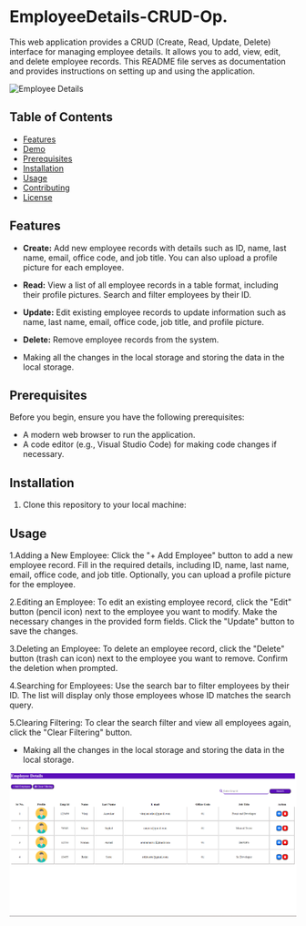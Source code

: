# EmployeeDetails-CRUD-Op.
This web application provides a CRUD (Create, Read, Update, Delete) interface for managing employee details. It allows you to add, view, edit, and delete employee records. This README file serves as documentation and provides instructions on setting up and using the application.

![Employee Details](./screenshot.png)

## Table of Contents

- [Features](#features)
- [Demo](#demo)
- [Prerequisites](#prerequisites)
- [Installation](#installation)
- [Usage](#usage)
- [Contributing](#contributing)
- [License](#license)

## Features

- **Create:** Add new employee records with details such as ID, name, last name, email, office code, and job title. You can also upload a profile picture for each employee.

- **Read:** View a list of all employee records in a table format, including their profile pictures. Search and filter employees by their ID.

- **Update:** Edit existing employee records to update information such as name, last name, email, office code, job title, and profile picture.

- **Delete:** Remove employee records from the system.

- Making all the changes in the local storage and storing the data in the local storage.


## Prerequisites

Before you begin, ensure you have the following prerequisites:

- A modern web browser to run the application.
- A code editor (e.g., Visual Studio Code) for making code changes if necessary.

## Installation

1. Clone this repository to your local machine:

   
## Usage

1.Adding a New Employee:
Click the "+ Add Employee" button to add a new employee record.
Fill in the required details, including ID, name, last name, email, office code, and job title.
Optionally, you can upload a profile picture for the employee.

2.Editing an Employee:
To edit an existing employee record, click the "Edit" button (pencil icon) next to the employee you want to modify.
Make the necessary changes in the provided form fields.
Click the "Update" button to save the changes.

3.Deleting an Employee:
To delete an employee record, click the "Delete" button (trash can icon) next to the employee you want to remove.
Confirm the deletion when prompted.

4.Searching for Employees:
Use the search bar to filter employees by their ID. The list will display only those employees whose ID matches the search query.

5.Clearing Filtering:
To clear the search filter and view all employees again, click the "Clear Filtering" button.

- Making all the changes in the local storage and storing the data in the local storage.

<img src="Employee Details Overview.png">
